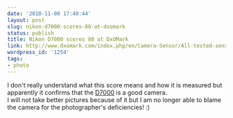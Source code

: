 ```yaml
---
date: '2010-11-08 17:40:44'
layout: post
slug: nikon-d7000-scores-80-at-dxomark
status: publish
title: Nikon D7000 scores 80 at DxOMark
link: http://www.dxomark.com/index.php/en/Camera-Sensor/All-tested-sensors/Nikon/D7000
wordpress_id: '1254'
tags:
- photo
---
```


I don't really understand what this score means and how it is measured but apparently it confirms that the [D7000][D7000] is a good camera.  
I will not take better pictures because of it but I am no longer able to blame the camera for the photographer's deficiencies! :)

[D7000]: http://imaging.nikon.com/products/imaging/lineup/digitalcamera/slr/d7000/index.htm
